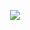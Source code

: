 <p align="center">
  <img src="https://discord.c99.nl/widget/theme-1/833803685350998086.png" />
</p>

